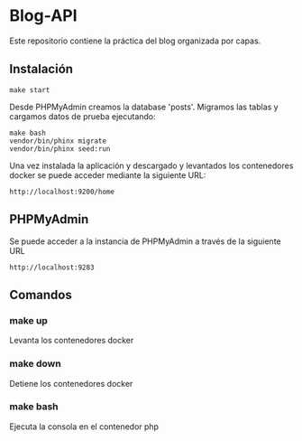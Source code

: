 # Blog-API

Este repositorio contiene la práctica del blog organizada por capas.

## Instalación


```shell
make start
```

Desde PHPMyAdmin creamos la database 'posts'. Migramos las tablas y cargamos datos de prueba ejecutando:
```
make bash
vendor/bin/phinx migrate
vendor/bin/phinx seed:run
```

Una vez instalada la aplicación y descargado y levantados los contenedores docker se puede acceder mediante la siguiente URL:
```
http://localhost:9200/home
```

## PHPMyAdmin
Se puede acceder a la instancia de PHPMyAdmin a través de la siguiente URL
```
http://localhost:9283
```

## Comandos

### make up
Levanta los contenedores docker

### make down
Detiene los contenedores docker

### make bash
Ejecuta la consola en el contenedor php

